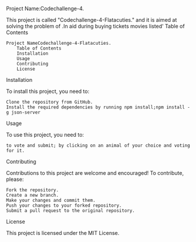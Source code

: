 Project Name:Codechallenge-4.

This project is called "Codechallenge-4-Flatacuties." and it is aimed at solving the problem of .In aid during buying tickets movies listed'
Table of Contents

    Project NameCodechallenge-4-Flatacuties.
        Table of Contents
        Installation
        Usage
        Contributing
        License

Installation

To install this project, you need to:

    Clone the repository from GitHub.
    Install the required dependencies by running npm install;npm install -g json-server

Usage

To use this project, you need to:

    to vote and submit; by clicking on an animal of your choice and voting for it.

Contributing

Contributions to this project are welcome and encouraged! To contribute, please:

    Fork the repository.
    Create a new branch.
    Make your changes and commit them.
    Push your changes to your forked repository.
    Submit a pull request to the original repository.

License

This project is licensed under the MIT License.